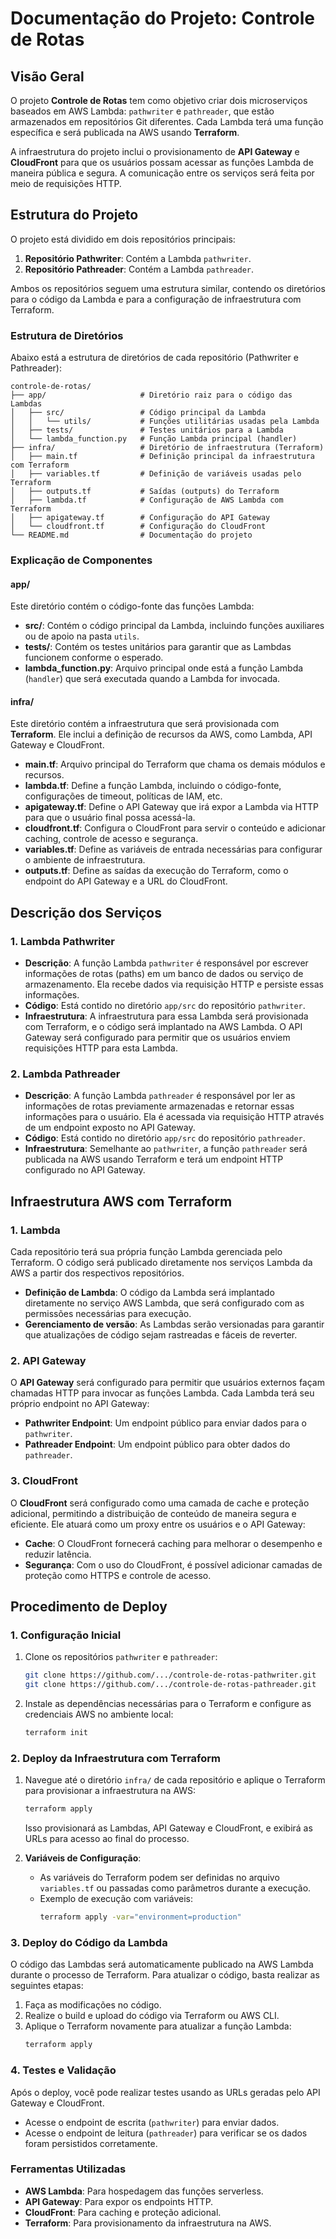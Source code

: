 # Documentação do Projeto: Controle de Rotas

## Visão Geral

O projeto **Controle de Rotas** tem como objetivo criar dois microserviços baseados em AWS Lambda: `pathwriter` e `pathreader`, que estão armazenados em repositórios Git diferentes. Cada Lambda terá uma função específica e será publicada na AWS usando **Terraform**.

A infraestrutura do projeto inclui o provisionamento de **API Gateway** e **CloudFront** para que os usuários possam acessar as funções Lambda de maneira pública e segura. A comunicação entre os serviços será feita por meio de requisições HTTP.

## Estrutura do Projeto

O projeto está dividido em dois repositórios principais:

1. **Repositório Pathwriter**: Contém a Lambda `pathwriter`.
2. **Repositório Pathreader**: Contém a Lambda `pathreader`.

Ambos os repositórios seguem uma estrutura similar, contendo os diretórios para o código da Lambda e para a configuração de infraestrutura com Terraform.

### Estrutura de Diretórios

Abaixo está a estrutura de diretórios de cada repositório (Pathwriter e Pathreader):

```
controle-de-rotas/
├── app/                     # Diretório raiz para o código das Lambdas
│   ├── src/                 # Código principal da Lambda
│   │   └── utils/           # Funções utilitárias usadas pela Lambda
│   ├── tests/               # Testes unitários para a Lambda
│   └── lambda_function.py   # Função Lambda principal (handler)
├── infra/                   # Diretório de infraestrutura (Terraform)
│   ├── main.tf              # Definição principal da infraestrutura com Terraform
│   ├── variables.tf         # Definição de variáveis usadas pelo Terraform
│   ├── outputs.tf           # Saídas (outputs) do Terraform
│   ├── lambda.tf            # Configuração de AWS Lambda com Terraform
│   ├── apigateway.tf        # Configuração do API Gateway
│   └── cloudfront.tf        # Configuração do CloudFront
└── README.md                # Documentação do projeto
```

### Explicação de Componentes

#### **app/**

Este diretório contém o código-fonte das funções Lambda:

- **src/**: Contém o código principal da Lambda, incluindo funções auxiliares ou de apoio na pasta `utils`.
- **tests/**: Contém os testes unitários para garantir que as Lambdas funcionem conforme o esperado.
- **lambda_function.py**: Arquivo principal onde está a função Lambda (`handler`) que será executada quando a Lambda for invocada.

#### **infra/**

Este diretório contém a infraestrutura que será provisionada com **Terraform**. Ele inclui a definição de recursos da AWS, como Lambda, API Gateway e CloudFront.

- **main.tf**: Arquivo principal do Terraform que chama os demais módulos e recursos.
- **lambda.tf**: Define a função Lambda, incluindo o código-fonte, configurações de timeout, políticas de IAM, etc.
- **apigateway.tf**: Define o API Gateway que irá expor a Lambda via HTTP para que o usuário final possa acessá-la.
- **cloudfront.tf**: Configura o CloudFront para servir o conteúdo e adicionar caching, controle de acesso e segurança.
- **variables.tf**: Define as variáveis de entrada necessárias para configurar o ambiente de infraestrutura.
- **outputs.tf**: Define as saídas da execução do Terraform, como o endpoint do API Gateway e a URL do CloudFront.

## Descrição dos Serviços

### 1. **Lambda Pathwriter**

- **Descrição**: A função Lambda `pathwriter` é responsável por escrever informações de rotas (paths) em um banco de dados ou serviço de armazenamento. Ela recebe dados via requisição HTTP e persiste essas informações.
- **Código**: Está contido no diretório `app/src` do repositório `pathwriter`.
- **Infraestrutura**: A infraestrutura para essa Lambda será provisionada com Terraform, e o código será implantado na AWS Lambda. O API Gateway será configurado para permitir que os usuários enviem requisições HTTP para esta Lambda.

### 2. **Lambda Pathreader**

- **Descrição**: A função Lambda `pathreader` é responsável por ler as informações de rotas previamente armazenadas e retornar essas informações para o usuário. Ela é acessada via requisição HTTP através de um endpoint exposto no API Gateway.
- **Código**: Está contido no diretório `app/src` do repositório `pathreader`.
- **Infraestrutura**: Semelhante ao `pathwriter`, a função `pathreader` será publicada na AWS usando Terraform e terá um endpoint HTTP configurado no API Gateway.

## Infraestrutura AWS com Terraform

### 1. **Lambda**

Cada repositório terá sua própria função Lambda gerenciada pelo Terraform. O código será publicado diretamente nos serviços Lambda da AWS a partir dos respectivos repositórios.

- **Definição de Lambda**: O código da Lambda será implantado diretamente no serviço AWS Lambda, que será configurado com as permissões necessárias para execução.
- **Gerenciamento de versão**: As Lambdas serão versionadas para garantir que atualizações de código sejam rastreadas e fáceis de reverter.

### 2. **API Gateway**

O **API Gateway** será configurado para permitir que usuários externos façam chamadas HTTP para invocar as funções Lambda. Cada Lambda terá seu próprio endpoint no API Gateway:

- **Pathwriter Endpoint**: Um endpoint público para enviar dados para o `pathwriter`.
- **Pathreader Endpoint**: Um endpoint público para obter dados do `pathreader`.

### 3. **CloudFront**

O **CloudFront** será configurado como uma camada de cache e proteção adicional, permitindo a distribuição de conteúdo de maneira segura e eficiente. Ele atuará como um proxy entre os usuários e o API Gateway:

- **Cache**: O CloudFront fornecerá caching para melhorar o desempenho e reduzir latência.
- **Segurança**: Com o uso do CloudFront, é possível adicionar camadas de proteção como HTTPS e controle de acesso.

## Procedimento de Deploy

### 1. **Configuração Inicial**

1. Clone os repositórios `pathwriter` e `pathreader`:
   ```bash
   git clone https://github.com/.../controle-de-rotas-pathwriter.git
   git clone https://github.com/.../controle-de-rotas-pathreader.git
   ```

2. Instale as dependências necessárias para o Terraform e configure as credenciais AWS no ambiente local:
   ```bash
   terraform init
   ```

### 2. **Deploy da Infraestrutura com Terraform**

1. Navegue até o diretório `infra/` de cada repositório e aplique o Terraform para provisionar a infraestrutura na AWS:

   ```bash
   terraform apply
   ```

   Isso provisionará as Lambdas, API Gateway e CloudFront, e exibirá as URLs para acesso ao final do processo.

2. **Variáveis de Configuração**:
   - As variáveis do Terraform podem ser definidas no arquivo `variables.tf` ou passadas como parâmetros durante a execução.
   - Exemplo de execução com variáveis:
     ```bash
     terraform apply -var="environment=production"
     ```

### 3. **Deploy do Código da Lambda**

O código das Lambdas será automaticamente publicado na AWS Lambda durante o processo de Terraform. Para atualizar o código, basta realizar as seguintes etapas:

1. Faça as modificações no código.
2. Realize o build e upload do código via Terraform ou AWS CLI.
3. Aplique o Terraform novamente para atualizar a função Lambda:
   ```bash
   terraform apply
   ```

### 4. **Testes e Validação**

Após o deploy, você pode realizar testes usando as URLs geradas pelo API Gateway e CloudFront.

- Acesse o endpoint de escrita (`pathwriter`) para enviar dados.
- Acesse o endpoint de leitura (`pathreader`) para verificar se os dados foram persistidos corretamente.

### Ferramentas Utilizadas

- **AWS Lambda**: Para hospedagem das funções serverless.
- **API Gateway**: Para expor os endpoints HTTP.
- **CloudFront**: Para caching e proteção adicional.
- **Terraform**: Para provisionamento da infraestrutura na AWS.
